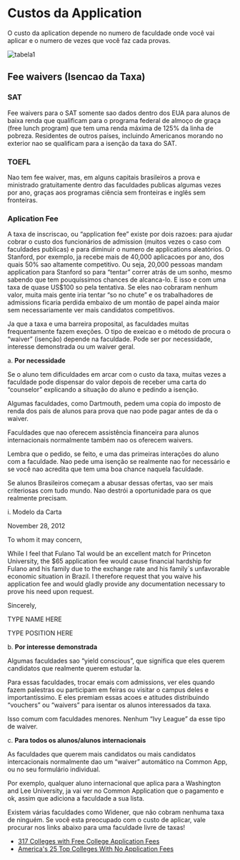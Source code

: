 # Custos da Application

O custo da aplication depende no numero de faculdade onde você vai aplicar e o numero de vezes que você faz cada provas.

![tabela1](http://i.imgur.com/5BY56R7.png)

## Fee waivers (Isencao da Taxa)

### SAT

Fee waivers para o SAT somente sao dados dentro dos EUA para alunos de baixa renda que qualificam para o programa federal de almoço de graça (free lunch program) que tem uma renda máxima de 125% da linha de pobreza. Residentes de outros países, incluindo Americanos morando no exterior nao se qualificam para a isenção da taxa do SAT.

### TOEFL

Nao tem fee waiver, mas, em alguns capitais brasileiros a prova e ministrado gratuitamente dentro das faculdades publicas algumas vezes por ano, graças aos programas ciência sem fronteiras e inglês sem fronteiras.

### Aplication Fee

A taxa de inscriscao, ou “application fee” existe por dois razoes: para ajudar cobrar o custo dos funcionários de admission (muitos vezes o caso com faculdades publicas) e para diminuir o numero de applications aleatórios.  O Stanford, por exemplo, ja recebe mais de 40,000 aplicacoes por ano, dos quais 50% sao altamente competitivo. Ou seja, 20,000 pessoas mandam application para Stanford so para “tentar” correr atrás de um sonho, mesmo sabendo que tem pouquíssimos chances de alcanca-lo.  E isso e com uma taxa de quase US$100 so pela tentativa. Se eles nao cobraram nenhum valor, muita mais gente iria tentar “so no chute” e os trabalhadores de admissions ficaria perdida embaixo de um montão de papel ainda maior sem necessariamente ver mais candidatos competitivos.
 
Ja que a taxa e uma barreira proposital, as faculdades muitas frequentamente fazem exeções.  O tipo de exeicao e o método de procura o “waiver” (isenção) depende na faculdade. Pode ser por necessidade, interesse demonstrada ou um waiver geral.

a. **Por necessidade**

Se o aluno tem dificuldades em arcar com o custo da taxa, muitas vezes a faculdade pode dispensar do valor depois de receber uma carta do “counselor” explicando a situação do aluno e pedindo a isenção.
 
Algumas faculdades, como Dartmouth, pedem uma copia do imposto de renda dos pais de alunos para prova que nao pode pagar antes de da o waiver. 
 
Faculdades que nao oferecem assistência financeira para alunos internacionais normalmente também nao os oferecem waivers.
 
Lembra que o pedido, se feito, e uma das primeiras interações do aluno com a faculdade. Nao pede uma isenção se realmente nao for necessário e se você nao acredita que tem uma boa chance naquela faculdade.
 
Se alunos Brasileiros começam a abusar dessas ofertas, vao ser mais criteriosas com tudo mundo. Nao destrói a oportunidade para os que realmente precisam.
 
i. Modelo da Carta

  
  November 28, 2012

  To whom it may concern,
 
  While I feel  that Fulano Tal would be an excellent match for Princeton University, the $65 application fee would       cause financial hardship for Fulano and his family due to the exchange rate and his family`s unfavorable economic       situation in Brazil.  I therefore request that you waive his application fee and would gladly provide any               documentation necessary to prove his need upon request.
 
  Sincerely,
 
 
  TYPE NAME HERE
  
  TYPE POSITION HERE
 
 
b. **Por interesse demonstrada**

Algumas faculdades sao “yield conscious”, que significa que eles querem candidatos que realmente querem estudar la.
 
Para essas faculdades, trocar emais com admissions, ver eles quando fazem palestras ou participam em feiras ou visitar o campus deles e importantíssimo. E eles premiam essas acoes e atitudes distribuindo “vouchers” ou “waivers” para isentar os alunos interessados da taxa.
 
Isso comum com faculdades menores.  Nenhum “Ivy League” da esse tipo de waiver.
 
c. **Para todos os alunos/alunos internacionais**

As faculdades que querem mais candidatos ou mais candidatos intercacionais normalmente dao um “waiver” automático na Common App, ou no seu formulário individual. 
 
Por exemplo, qualquer aluno internacional que aplica para a Washington and Lee University, ja vai ver no Common Application que o pagamento e ok, assim que adiciona a faculdade a sua lista.
 
Existem várias faculdades como Widener, que não cobram nenhuma taxa de ninguém. Se você esta preocupado com o custo de aplicar, vale procurar nos links abaixo para uma faculdade livre de taxas!

- [317 Colleges with Free College Application Fees](http://diycollegerankings.com/290-colleges-with-free-application-fees/952/)
- [America's 25 Top Colleges With No Application Fees](http://www.forbes.com/sites/susanadams/2014/08/28/americas-25-top-colleges-with-no-application-fees/)
